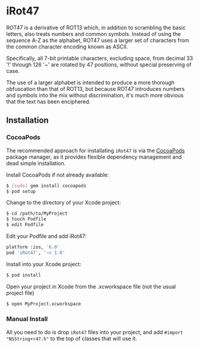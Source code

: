 iRot47
======

ROT47 is a derivative of ROT13 which, in addition to scrambling the basic letters, also treats numbers and common symbols. Instead of using the sequence A-Z as the alphabet, ROT47 uses a larger set of characters from the common character encoding known as ASCII. 

Specifically, all 7-bit printable characters, excluding space, from decimal 33 '!' through 126 '~' are rotated by 47 positions, without special preserving of case. 

The use of a larger alphabet is intended to produce a more thorough obfuscation than that of ROT13, but because ROT47 introduces numbers and symbols into the mix without discrimination, it's much more obvious that the text has been enciphered.

## Installation

### CocoaPods

The recommended approach for installating `iRot47` is via the [CocoaPods](http://cocoapods.org/) package manager, as it provides flexible dependency management and dead simple installation.


Install CocoaPods if not already available:

``` bash
$ [sudo] gem install cocoapods
$ pod setup
```

Change to the directory of your Xcode project:

``` bash
$ cd /path/to/MyProject
$ touch Podfile
$ edit Podfile
```

Edit your Podfile and add iRot47:

``` bash
platform :ios, '6.0'
pod 'iRot47', '~> 1.0'
```

Install into your Xcode project:

``` bash
$ pod install
```

Open your project in Xcode from the .xcworkspace file (not the usual project file)

``` bash
$ open MyProject.xcworkspace
```

### Manual Install

All you need to do is drop `iRot47` files into your project, and add `#import "NSString+r47.h"` to the top of classes that will use it.

